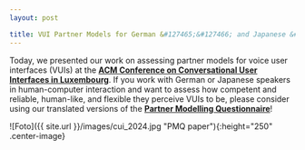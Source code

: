 ```yaml
---
layout: post

title: VUI Partner Models for German &#127465;&#127466; and Japanese &#127471; Users
---
```


Today, we presented our work on assessing partner models for voice user interfaces (VUIs) at the <a href="https://cui.acm.org/2024/" target="_blank" rel="noopener"><strong>ACM Conference
on Conversational User Interfaces in Luxembourg</strong></a>. If you work with German or Japanese speakers in human-computer interaction and want to assess how competent and reliable, human-like, and flexible they perceive VUIs to be, please consider using our translated versions of the <a href="https://dl.acm.org/doi/10.1145/3640794.3665537" target="_blank" rel="noopener"><strong>Partner Modelling Questionnaire</strong></a>!  

![Foto]({{ site.url }}/images/cui_2024.jpg "PMQ paper"){:height="250" .center-image}
